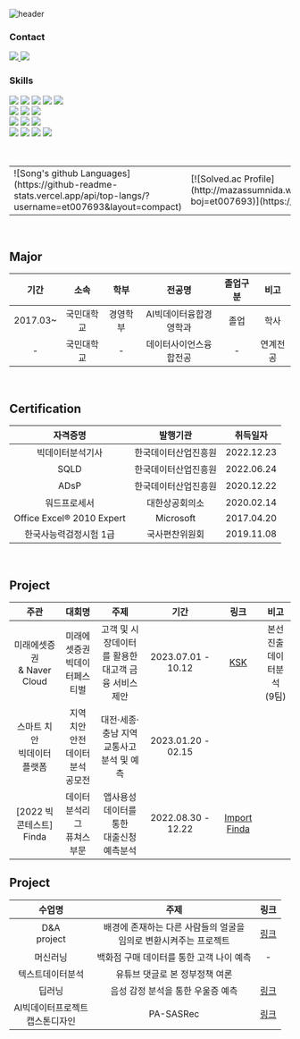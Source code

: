 ![header](https://capsule-render.vercel.app/api?type=waving&color=gray&height=300&section=header&text=WELCOME%20&fontSize=60&animation=fadeIn&fontAlignY=38&desc=Song's%20GitHub%20&descAlignY=51&descAlign=65)

<div>
<h3>Contact</h3>

<div>
    <a style="display: inline;" href="mailto:thdckdyd123@naver.com">
        <img src="https://img.shields.io/badge/Mail-4285F4?style=flat&logo=Gmail&logoColor=white"/>
    </a>
    <a style="display: inline;" href="https://github.com/et007693">
        <img src="https://img.shields.io/badge/Github-181717?style=flat&logo=github&logoColor=white" />
    </a>

</div>
</div>

<div>
  <h3>Skills</h3>
    <!-- Python -->
    <div>
	<img src="https://img.shields.io/badge/Python-3766AB?style=flat-square&logo=Python&logoColor=white"/>
        <img src="https://img.shields.io/badge/FastAPI-009688?style=flat-square&amp;logo=FastAPI&amp;logoColor=white">
        <img src="https://img.shields.io/badge/Django-092E20?style=flat-square&amp;logo=django&amp;logoColor=white">
	<img src="https://img.shields.io/badge/Scikit--learn-F7931E?style=flat-square&logo=scikitlearn&logoColor=white">
	<img src="https://img.shields.io/badge/Pytorch-F80000?style=flat-square&logo=Pytorch&logoColor=white" />
    </div>
    <!-- JAVA -->
    <div>
        <img src="https://img.shields.io/badge/Java-007396?style=flat-square&logo=OpenJDK&logoColor=white"/>
        <img src="https://img.shields.io/badge/Spring-6DB33F?style=flat-square&logo=Spring&logoColor=white"/>
        <img src="https://img.shields.io/badge/MySQL-1572B6?style=flat-square&logo=MYSQL&logoColor=white"/>
    </div>
    <!-- JavaScript -->
    <div>
        <img src="https://img.shields.io/badge/Javascript-F7DF1E?style=flat-square&logo=javascript&logoColor=white"/>
        <img src="https://img.shields.io/badge/React-0088CC?style=flat-square&logo=React&logoColor=white"/>
        <img src="https://img.shields.io/badge/Vue-4FC08D?style=flat-square&logo=vuedotjs&logoColor=white&round"/>
    </div>
    <!-- HTML -->
    <div>
        <img src="https://img.shields.io/badge/HTML5-E34F26?style=flat-square&amp;logo=HTML5&amp;logoColor=white">
        <img src="https://img.shields.io/badge/CSS3-1572B6?style=flat-square&amp;logo=CSS3&amp;logoColor=white">
	<img src="https://img.shields.io/badge/TypeScript-3178C6?style=flat-square&logo=typescript&logoColor=white">
        <img src="https://img.shields.io/badge/Tailwind-06B6D4?style=flat-square&logo=tailwindcss&logoColor=white">
    </div>
    <!-- etc -->
  <br>

</div>

<br>

<div>
    <table>
        <tr>
            <td>
                ![Song's github Languages](https://github-readme-stats.vercel.app/api/top-langs/?username=et007693&layout=compact)
            </td>
            <td>
                [![Solved.ac Profile](http://mazassumnida.wtf/api/v2/generate_badge?boj=et007693)](https://solved.ac/et007693/)
            </td>
        </tr>
    </table>

</div>

<br>

## Major

|   기간   |    소속    |   학부   |         전공명         | 졸업구분 |   비고   |
| :------: | :--------: | :------: | :--------------------: | :------: | :------: |
| 2017.03~ | 국민대학교 | 경영학부 | AI빅데이터융합경영학과 |   졸업   |   학사   |
|    -     | 국민대학교 |    -     | 데이터사이언스융합전공 |    -     | 연계전공 |

<br>

## Certification

|         자격증명          |       발행기관       |  취득일자  |
| :-----------------------: | :------------------: | :--------: |
|     빅데이터분석기사      | 한국데이터산업진흥원 | 2022.12.23 |
|           SQLD            | 한국데이터산업진흥원 | 2022.06.24 |
|           ADsP            | 한국데이터산업진흥원 | 2020.12.22 |
|       워드프로세서        |    대한상공회의소    | 2020.02.14 |
| Office Excel® 2010 Expert |      Microsoft       | 2017.04.20 |
|  한국사능력검정시험 1급   |    국사편찬위원회    | 2019.11.08 |

<br>

## Project

|               주관               |                   대회명                    |                           주제                           |        기간        |                            링크                            |                비고                 |
| :------------------------------: | :-----------------------------------------: | :------------------------------------------------------: | :----------------: | :--------------------------------------------------------: | :---------------------------------: |
| 미래에셋증권 <br> & Naver Cloud  |     미래에셋증권 <br> 빅데이터페스티벌      | 고객 및 시장데이터를 활용한 <br> 대고객 금융 서비스 제안 | 2023.07.01 - 10.12 |     [KSK](https://github.com/et007693/ksk-miraeasset)      | 본선진출 <br> 데이터분석 <br> (9팀) |
| 스마트 치안 <br> 빅데이터 플랫폼 | 지역 치안 안전 <br> 데이터 분석 <br> 공모전 |      대전·세종·충남 지역 <br> 교통사고 분석 및 예측      | 2023.01.20 - 02.15 |                                                            |                                     |
|   [2022 빅콘테스트]<br> Finda    |   데이터 </br> 분석리그 </br> 퓨쳐스부문    |      앱사용성 데이터를 통한 <br> 대출신청 예측분석       | 2022.08.30 - 12.22 | [Import Finda](https://github.com/et007693/BigContest2022) |                                     |

## Project

|               수업명               |                                  주제                                  |                                                              링크                                                               |
| :--------------------------------: | :--------------------------------------------------------------------: | :-----------------------------------------------------------------------------------------------------------------------------: |
|          D&A <br> project          | 배경에 존재하는 다른 사람들의 얼굴을 <br> 임의로 변환시켜주는 프로젝트 |                                        [링크](https://github.com/et007693/Face-chAInge)                                         |
|              머신러닝              |                백화점 구매 데이터를 통한 고객 나이 예측                |                                                                -                                                                |
|          텍스트데이터분석          |                     유튜브 댓글로 본 정부정책 여론                     |
|               딥러닝               |                   음성 감정 분석을 통한 우울증 예측                    | [링크](https://github.com/et007693/et007693/blob/main/src/%EB%94%A5%EB%9F%AC%EB%8B%9D_%EC%B5%9C%EC%A2%85%EB%B0%9C%ED%91%9C.pdf) |
| AI빅데이터프로젝트<br>캡스톤디자인 |                               PA-SASRec                                |                                          [링크](https://github.com/et007693/PA_SASRec)                                          |

<br>
